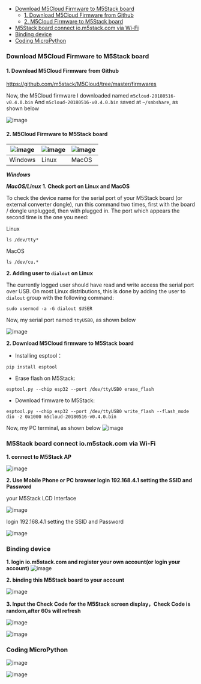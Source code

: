 <!-- TOC -->

- [Download M5Cloud Firmware to M5Stack board](#download-m5cloud-firmware-to-m5stack-board)
    - [1. Download M5Cloud Firmware from Github](#1-download-m5cloud-firmware-from-github)
    - [2. M5Cloud Firmware to M5Stack board](#2-m5cloud-firmware-to-m5stack-board)
- [M5Stack board connect io.m5stack.com via Wi-Fi](#m5stack-board-connect-iom5stackcom-via-wi-fi)
- [Binding device](#binding-device)
- [Coding MicroPython](#coding-micropython)

<!-- /TOC -->

### Download M5Cloud Firmware to M5Stack board
#### 1. Download M5Cloud Firmware from Github
https://github.com/m5stack/M5Cloud/tree/master/firmwares

Now, the M5Cloud firmware I downloaded named `m5cloud-20180516-v0.4.0.bin`
And `m5cloud-20180516-v0.4.0.bin` saved at `~/smbshare`, as shown below

![image](M5Stack_MicroPython_UserGuidePictures/linux_m5cloud_firmware_name.png)

#### 2. M5Cloud Firmware to M5Stack board
![image](platform_picture/windows-logo1.png) | ![image](platform_picture/linux-logo1.png) | ![image](platform_picture/macos-logo1.png) 
---|--- | ---
Windows | Linux | MacOS 

***Windows***



***MacOS/Linux***
**1. Check port on Linux and MacOS**

  To check the device name for the serial port of your M5Stack board (or external converter dongle), run this command two times, first with the board / dongle unplugged, then with plugged in. The port which appears the second time is the one you need:

  Linux

  ```
  ls /dev/tty*
  ```
  
  MacOS

  ```
  ls /dev/cu.*
  ```


**2. Adding user to `dialout` on Linux**

The currently logged user should have read and write access the serial port over USB. On most Linux distributions, this is done by adding the user to `dialout` group with the following command:

  ```
  sudo usermod -a -G dialout $USER
  ```
Now, my serial port named `ttyUSB0`, as shown below

![image](M5Stack_MicroPython_UserGuidePictures/linux_check_usb_port.png)

[^_^]:
    TODO: put a picture here


**2. Download M5Cloud firmware to M5Stack board**

* Installing esptool：
```
pip install esptool
```

* Erase flash on M5Stack:

```
esptool.py --chip esp32 --port /dev/ttyUSB0 erase_flash
```

* Download firmware to M5Stack: 

```
esptool.py --chip esp32 --port /dev/ttyUSB0 write_flash --flash_mode dio -z 0x1000 m5cloud-20180516-v0.4.0.bin
```

Now, my PC terminal, as shown below
![image](M5Stack_MicroPython_UserGuidePictures/download_m5cloud_firmware_to_m5stack_board.png)

    
### M5Stack board connect io.m5stack.com via Wi-Fi


**1. connect to M5Stack AP**

![image](M5Stack_MicroPython_UserGuidePictures/windows_connect_m5stack_AP.png)


**2. Use Mobile Phone or PC browser login 192.168.4.1 setting the SSID and Password**

your M5Stack LCD Interface


![image](M5Stack_MicroPython_UserGuidePictures/m5stack_connet_wifi.png)

login 192.168.4.1 setting the SSID and Password

![image](M5Stack_MicroPython_UserGuidePictures/wifisetup.png)

### Binding device

**1. login io.m5stack.com and register your own account(or login your account)**
![image](M5Stack_MicroPython_UserGuidePictures/register_m5stack_acount.png)

**2. binding this M5Stack board to your account**

![image](M5Stack_MicroPython_UserGuidePictures/webIDE_binding_device_interface.png)


**3. Input the Check Code for the M5Stack screen display，Check Code is random,after 60s will refresh**

![image](M5Stack_MicroPython_UserGuidePictures/check_code_on_m5stack.png)

![image](M5Stack_MicroPython_UserGuidePictures/WebIDE_check_code.png)

### Coding MicroPython

![image](M5Stack_MicroPython_UserGuidePictures/create_a_new_project.png)

![image](M5Stack_MicroPython_UserGuidePictures/hello_world_prj.png)
